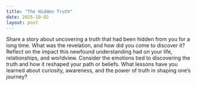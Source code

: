 ```yaml
---
title: "The Hidden Truth"
date: 2025-10-02
layout: post
---
```


Share a story about uncovering a truth that had been hidden from you for a long time. What was the revelation, and how did you come to discover it? Reflect on the impact this newfound understanding had on your life, relationships, and worldview. Consider the emotions tied to discovering the truth and how it reshaped your path or beliefs. What lessons have you learned about curiosity, awareness, and the power of truth in shaping one’s journey?
